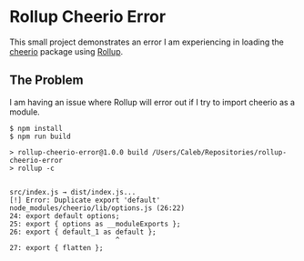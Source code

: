 # Rollup Cheerio Error

This small project demonstrates an error I am experiencing in loading the
[cheerio](https://www.npmjs.com/package/cheerio) package using
[Rollup](https://github.com/rollup/rollup).

## The Problem

I am having an issue where Rollup will error out if I try to import cheerio as a
module.

```
$ npm install
$ npm run build

> rollup-cheerio-error@1.0.0 build /Users/Caleb/Repositories/rollup-cheerio-error
> rollup -c


src/index.js → dist/index.js...
[!] Error: Duplicate export 'default'
node_modules/cheerio/lib/options.js (26:22)
24: export default options;
25: export { options as __moduleExports };
26: export { default_1 as default };
                          ^
27: export { flatten };
```
